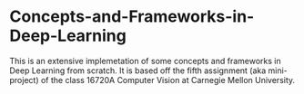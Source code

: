 # Concepts-and-Frameworks-in-Deep-Learning

This is an extensive implemetation of some concepts and frameworks in Deep Learning from scratch. It is based off the fifth assignment (aka mini-project) of the class 16720A Computer Vision at Carnegie Mellon University. 

